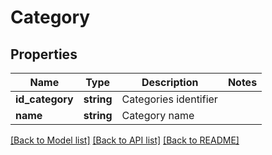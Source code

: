 # Category

## Properties
Name | Type | Description | Notes
------------ | ------------- | ------------- | -------------
**id_category** | **string** | Categories identifier | 
**name** | **string** | Category name | 

[[Back to Model list]](../README.md#documentation-for-models) [[Back to API list]](../README.md#documentation-for-api-endpoints) [[Back to README]](../README.md)


